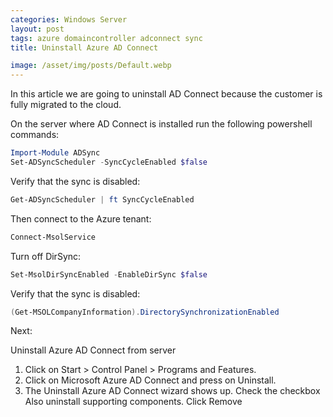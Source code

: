 ```yaml
---
categories: Windows Server
layout: post
tags: azure domaincontroller adconnect sync
title: Uninstall Azure AD Connect

image: /asset/img/posts/Default.webp
---
```


In this article we are going to uninstall AD Connect because the customer is fully migrated to the cloud.

On the server where AD Connect is installed run the following powershell commands:

```powershell
Import-Module ADSync
Set-ADSyncScheduler -SyncCycleEnabled $false
```

Verify that the sync is disabled:

```powershell
Get-ADSyncScheduler | ft SyncCycleEnabled
```

Then connect to the Azure tenant:


```powershell
Connect-MsolService
```

Turn off DirSync:

```powershell
Set-MsolDirSyncEnabled -EnableDirSync $false
```

Verify that the sync is disabled:

```powershell
(Get-MSOLCompanyInformation).DirectorySynchronizationEnabled
```

Next:

Uninstall Azure AD Connect from server

1. Click on Start > Control Panel > Programs and Features.
2. Click on Microsoft Azure AD Connect and press on Uninstall.
3. The Uninstall Azure AD Connect wizard shows up. Check the checkbox Also uninstall supporting components. Click Remove